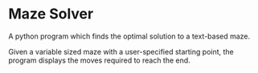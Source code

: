 # Maze Solver

A python program which finds the optimal solution to a text-based maze.

Given a variable sized maze with a user-specified starting point, the program displays the moves required to reach the end.

